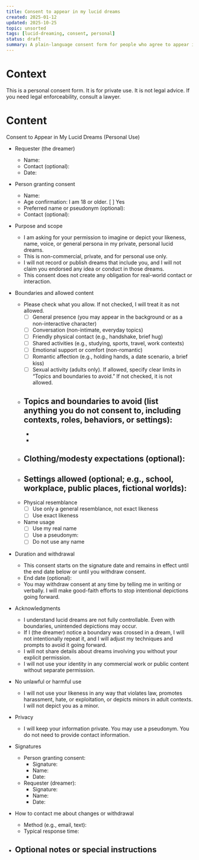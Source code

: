 ```yaml
---
title: Consent to appear in my lucid dreams
created: 2025-01-12
updated: 2025-10-25
topic: unsorted
tags: [lucid-dreaming, consent, personal]
status: draft
summary: A plain-language consent form for people who agree to appear in my private lucid dreams, with clear boundaries and withdrawal terms.
---
```


# Context
This is a personal consent form. It is for private use. It is not legal advice. If you need legal enforceability, consult a lawyer.

# Content
Consent to Appear in My Lucid Dreams (Personal Use)

- Requester (the dreamer)
  - Name:
  - Contact (optional):
  - Date:

- Person granting consent
  - Name:
  - Age confirmation: I am 18 or older. [ ] Yes
  - Preferred name or pseudonym (optional):
  - Contact (optional):

- Purpose and scope
  - I am asking for your permission to imagine or depict your likeness, name, voice, or general persona in my private, personal lucid dreams.
  - This is non-commercial, private, and for personal use only.
  - I will not record or publish dreams that include you, and I will not claim you endorsed any idea or conduct in those dreams.
  - This consent does not create any obligation for real-world contact or interaction.

- Boundaries and allowed content
  - Please check what you allow. If not checked, I will treat it as not allowed.
    - [ ] General presence (you may appear in the background or as a non-interactive character)
    - [ ] Conversation (non-intimate, everyday topics)
    - [ ] Friendly physical contact (e.g., handshake, brief hug)
    - [ ] Shared activities (e.g., studying, sports, travel, work contexts)
    - [ ] Emotional support or comfort (non-romantic)
    - [ ] Romantic affection (e.g., holding hands, a date scenario, a brief kiss)
    - [ ] Sexual activity (adults only). If allowed, specify clear limits in “Topics and boundaries to avoid.” If not checked, it is not allowed.
  - Topics and boundaries to avoid (list anything you do not consent to, including contexts, roles, behaviors, or settings):
    - 
    - 
    - 
  - Clothing/modesty expectations (optional):
    - 
  - Settings allowed (optional; e.g., school, workplace, public places, fictional worlds):
    - 
  - Physical resemblance
    - [ ] Use only a general resemblance, not exact likeness
    - [ ] Use exact likeness
  - Name usage
    - [ ] Use my real name
    - [ ] Use a pseudonym:
    - [ ] Do not use any name

- Duration and withdrawal
  - This consent starts on the signature date and remains in effect until the end date below or until you withdraw consent.
  - End date (optional):
  - You may withdraw consent at any time by telling me in writing or verbally. I will make good-faith efforts to stop intentional depictions going forward.

- Acknowledgments
  - I understand lucid dreams are not fully controllable. Even with boundaries, unintended depictions may occur.
  - If I (the dreamer) notice a boundary was crossed in a dream, I will not intentionally repeat it, and I will adjust my techniques and prompts to avoid it going forward.
  - I will not share details about dreams involving you without your explicit permission.
  - I will not use your identity in any commercial work or public content without separate permission.

- No unlawful or harmful use
  - I will not use your likeness in any way that violates law, promotes harassment, hate, or exploitation, or depicts minors in adult contexts. I will not depict you as a minor.

- Privacy
  - I will keep your information private. You may use a pseudonym. You do not need to provide contact information.

- Signatures
  - Person granting consent:
    - Signature:
    - Name:
    - Date:
  - Requester (dreamer):
    - Signature:
    - Name:
    - Date:

- How to contact me about changes or withdrawal
  - Method (e.g., email, text):
  - Typical response time:

- Optional notes or special instructions
  - 